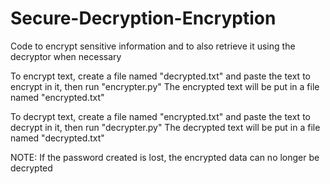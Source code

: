 # Secure-Decryption-Encryption
Code to encrypt sensitive information and to also retrieve it using the decryptor when necessary

To encrypt text, create a file named "decrypted.txt" and paste the text to encrypt in it, then run "encrypter.py" 
The encrypted text will be put in a file named "encrypted.txt" 

To decrypt text, create a file named "encrypted.txt" and paste the text to decrypt in it, then run "decrypter.py"
The decrypted text will be put in a file named "decrypted.txt"

NOTE: If the password created is lost, the encrypted data can no longer be decrypted 
